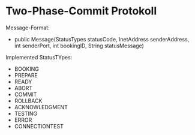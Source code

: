 # Two-Phase-Commit Protokoll
Message-Format:
* public Message(StatusTypes statusCode, InetAddress senderAddress, int senderPort, int bookingID, String statusMessage)

Implemented StatusTYpes:
* BOOKING
* PREPARE
* READY
* ABORT
* COMMIT
* ROLLBACK
* ACKNOWLEDGMENT
* TESTING
* ERROR
* CONNECTIONTEST

